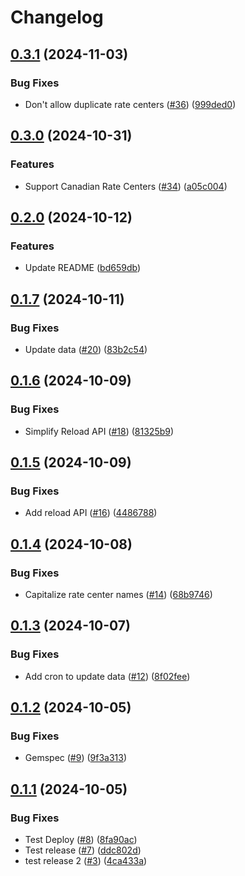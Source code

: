 # Changelog

## [0.3.1](https://github.com/somleng/rate_center/compare/v0.3.0...v0.3.1) (2024-11-03)


### Bug Fixes

* Don't allow duplicate rate centers ([#36](https://github.com/somleng/rate_center/issues/36)) ([999ded0](https://github.com/somleng/rate_center/commit/999ded0ed2e077e21b1c2d721dc2634c74e0041d))

## [0.3.0](https://github.com/somleng/rate_center/compare/v0.2.0...v0.3.0) (2024-10-31)


### Features

* Support Canadian Rate Centers ([#34](https://github.com/somleng/rate_center/issues/34)) ([a05c004](https://github.com/somleng/rate_center/commit/a05c004c4ed841d31cff4d77c4278a289832cced))

## [0.2.0](https://github.com/somleng/rate_center/compare/v0.1.7...v0.2.0) (2024-10-12)


### Features

* Update README ([bd659db](https://github.com/somleng/rate_center/commit/bd659dba8f6b34e3aee898f64501c64e59497705))

## [0.1.7](https://github.com/somleng/rate_center/compare/v0.1.6...v0.1.7) (2024-10-11)


### Bug Fixes

* Update data ([#20](https://github.com/somleng/rate_center/issues/20)) ([83b2c54](https://github.com/somleng/rate_center/commit/83b2c54cdbe085007ecd441b3bc5aed03087f712))

## [0.1.6](https://github.com/somleng/rate_center/compare/v0.1.5...v0.1.6) (2024-10-09)


### Bug Fixes

* Simplify Reload API ([#18](https://github.com/somleng/rate_center/issues/18)) ([81325b9](https://github.com/somleng/rate_center/commit/81325b93fe66240f8b35b66e2d0f8b354532897d))

## [0.1.5](https://github.com/somleng/rate_center/compare/v0.1.4...v0.1.5) (2024-10-09)


### Bug Fixes

* Add reload API ([#16](https://github.com/somleng/rate_center/issues/16)) ([4486788](https://github.com/somleng/rate_center/commit/44867882362fee68cec1d90df8185894707bd81f))

## [0.1.4](https://github.com/somleng/rate_center/compare/v0.1.3...v0.1.4) (2024-10-08)


### Bug Fixes

* Capitalize rate center names ([#14](https://github.com/somleng/rate_center/issues/14)) ([68b9746](https://github.com/somleng/rate_center/commit/68b97465808069dbc3a09e66e0d8eeec83149a57))

## [0.1.3](https://github.com/somleng/rate_center/compare/v0.1.2...v0.1.3) (2024-10-07)


### Bug Fixes

* Add cron to update data ([#12](https://github.com/somleng/rate_center/issues/12)) ([8f02fee](https://github.com/somleng/rate_center/commit/8f02feef2f766a2b7f7dc46ee4a2e5da01f0d444))

## [0.1.2](https://github.com/somleng/rate_center/compare/v0.1.1...v0.1.2) (2024-10-05)


### Bug Fixes

* Gemspec ([#9](https://github.com/somleng/rate_center/issues/9)) ([9f3a313](https://github.com/somleng/rate_center/commit/9f3a3138f005523c48b98ec64c827f73f67e25d1))

## [0.1.1](https://github.com/somleng/rate_center/compare/v0.1.0...v0.1.1) (2024-10-05)


### Bug Fixes

* Test Deploy ([#8](https://github.com/somleng/rate_center/issues/8)) ([8fa90ac](https://github.com/somleng/rate_center/commit/8fa90ace1d9cf4aa9be8a8ef98c2cb93712f13ca))
* Test release ([#7](https://github.com/somleng/rate_center/issues/7)) ([ddc802d](https://github.com/somleng/rate_center/commit/ddc802d9bb2e3b5c3d4ce69774ec34d850837474))
* test release 2 ([#3](https://github.com/somleng/rate_center/issues/3)) ([4ca433a](https://github.com/somleng/rate_center/commit/4ca433a4ddeb936899969e2ac146a200ca3cef5b))

